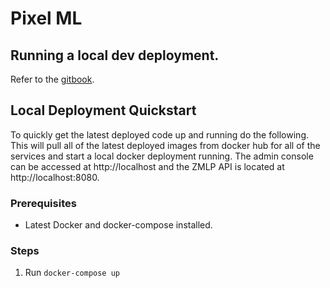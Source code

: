 # Pixel ML

## Running a local dev deployment.
Refer to the [gitbook](https://app.gitbook.com/@zorroa/s/developers/guidelines/local-development).

## Local Deployment Quickstart
To quickly get the latest deployed code up and running do the following. This will pull all of the 
latest deployed images from docker hub for all of the services and start a local docker deployment
running. The admin console can be accessed at http://localhost and the ZMLP API is located at
http://localhost:8080.

### Prerequisites
- Latest Docker and docker-compose installed.

### Steps
1. Run `docker-compose up`

